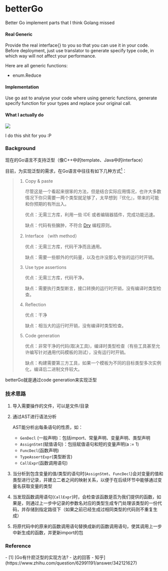 # betterGo
Better Go implement parts that I think Golang missed

#### Real Generic
Provide the real interface{} to you so that you can use it in your code.
Before deployment, just use translator to generate specify type code, in which way will not affect your performance.

Here are all generic functions:
* enum.Reduce


#### Implementation
Use go ast to analyse your code where using generic functions, generate specify function for your types and replace your original call.

#### What I actually do
![](https://pic1.zhimg.com/50/v2-dd2dc3bc72b058b85774ee804a521165_hd.webp)



I do this shit for you :P

### Background

现在的Go语言不支持泛型（像C++中的template、Java中的interface）

目前，为实现泛型的需求，在Go语言中往往有如下几种方式[<sup>1</sup>](#refer-anchor-1)：

> 1. Copy & paste
>
>    尽管这是一个看起来很笨的方法，但是结合实际应用情况，也许大多数情况下你只需要一两个类型就足够了，太早想到『优化』，带来的可能和你预期的有所出入。
>
>    优点：无需三方库，利用一些 IDE 或者编辑器插件，完成功能迅速。
>
>    缺点：代码有些臃肿，不符合 [Dry](https://link.zhihu.com/?target=https%3A//en.wikipedia.org/wiki/Don%27t_repeat_yourself) 编程原则。
>
> 2. Interface （with method）
>
>    优点：无需三方库，代码干净而且通用。
>
>    缺点：需要一些额外的代码量，以及也许没那么夸张的运行时开销。
>
> 3. Use type assertions
>
>    优点：无需三方库，代码干净。
>
>    缺点：需要执行类型断言，接口转换的运行时开销，没有编译时类型检查。
>
> 4. Reflection
>
>    优点：干净
>
>    缺点：相当大的运行时开销，没有编译时类型检查。
>
> 5. Code generation
>
>    优点：非常干净的代码(取决工具)，编译时类型检查（有些工具甚至允许编写针对通用代码模板的测试），没有运行时开销。
>
>    缺点：构建需要第三方工具，如果一个模板为不同的目标类型多次实例化，编译后二进制文件较大。

betterGo就是通过code generation来实现泛型

### 技术思路

1. 导入需要操作的文件，可以是文件/目录

2. 通过AST进行语法分析

   AST能分析出每条语句的性质，如：

   - `GenDecl` (一般声明)：包括import、常量声明、变量声明、类型声明
   - `AssignStmt`(赋值语句)：包括赋值语句和短的变量声明(a := 1)
   - `FuncDecl`(函数声明)
   - `TypeAssertExpr`(类型断言)
   - `CallExpr`(函数调用语句)

3. 当分析到包含变量的值/类型的语句时(`AssignStmt`、`FuncDecl`)会对变量的值和类型进行记录，并建立二者之间的映射关系，以便于在后续环节中能够通过变量名获取变量的类型

4. 当发现函数调用语句(`CallExpr`)时，会检查该函数是否为我们提供的函数，如果是，则通过上一步中记录的参数名对应的类型生成专门处理该类型的一份代码，并存储到指定路径下（如果之前已经生成过相同类型的代码则不重复生成）

5. 将原代码中的原来的函数调用语句替换成新的函数调用语句，使其调用上一步中新生成的函数，并更新import的包

### Reference

<div id="refer-anchor-1"></div>- [1] [Go有什麽泛型的实现方法? - 达的回答 - 知乎](https://www.zhihu.com/question/62991191/answer/342121627)